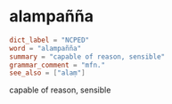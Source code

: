 # alampañña

``` toml
dict_label = "NCPED"
word = "alampañña"
summary = "capable of reason, sensible"
grammar_comment = "mfn."
see_also = ["alaṃ"]
```

capable of reason, sensible

